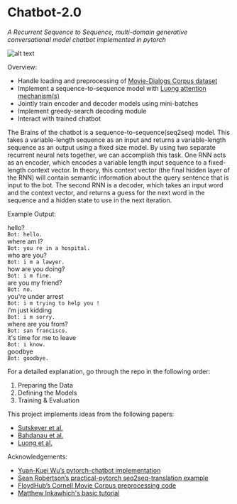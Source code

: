 # Chatbot-2.0
_A Recurrent Sequence to Sequence, multi-domain generative conversational model chatbot implemented in pytorch_

![alt text](https://blog.snapengage.com/wp-content/blogs.dir/3/files/2018/07/chatbot-blog-banner-72618.png)

Overview: 

* Handle loading and preprocessing of [Movie-Dialogs Corpus dataset](https://www.cs.cornell.edu/~cristian/Cornell_Movie-Dialogs_Corpus.html) 
* Implement a sequence-to-sequence model with [Luong attention mechanism(s)](https://arxiv.org/abs/1508.04025)
* Jointly train encoder and decoder models using mini-batches
* Implement greedy-search decoding module
* Interact with trained chatbot

The Brains of the chatbot is a sequence-to-sequence(seq2seq) model. This takes a variable-length sequence as an input and returns a variable-length sequence as an output using a fixed size model. By using two separate recurrent neural nets together, we can accomplish this task. One RNN acts as an encoder, which encodes a variable length input sequence to a fixed-length context vector. In theory, this context vector (the final hidden layer of the RNN) will contain semantic information about the query sentence that is input to the bot. The second RNN is a decoder, which takes an input word and the context vector, and returns a guess for the next word in the sequence and a hidden state to use in the next iteration.

Example Output:

hello?<br/>
`Bot: hello.`<br/>
where am I?<br/>
`Bot: you re in a hospital.`<br/>
who are you?<br/>
`Bot: i m a lawyer.`<br/>
how are you doing?<br/>
`Bot: i m fine.`<br/>
are you my friend?<br/>
`Bot: no.`<br/>
you're under arrest<br/>
`Bot: i m trying to help you !`<br/>
i'm just kidding<br/>
`Bot: i m sorry.`<br/>
where are you from?<br/>
`Bot: san francisco.`<br/>
it's time for me to leave<br/>
`Bot: i know.`<br/>
goodbye<br/>
`Bot: goodbye.`<br/>


For a detailed explanation, go through the repo in the following order: 
1. Preparing the Data
2. Defining the Models
3. Training & Evaluation


This project implements ideas from the following papers:
* [Sutskever et al.](https://arxiv.org/abs/1409.3215)
* [Bahdanau et al.](https://arxiv.org/abs/1409.0473)
* [Luong et al.](https://arxiv.org/abs/1508.04025)

Acknowledgements:
* [Yuan-Kuei Wu’s pytorch-chatbot implementation](https://github.com/ywk991112/pytorch-chatbot)
* [Sean Robertson’s practical-pytorch seq2seq-translation example]( https://github.com/spro/practical-pytorch/tree/master/seq2seq-translation)
* [FloydHub’s Cornell Movie Corpus preprocessing code]( https://github.com/floydhub/textutil-preprocess-cornell-movie-corpus)
* [Matthew Inkawhich's basic tutorial](https://github.com/pytorch/tutorials/blob/master/beginner_source/chatbot_tutorial.py)
